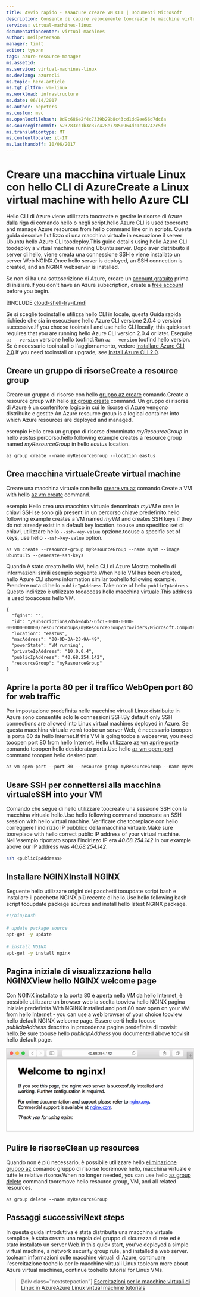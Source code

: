 ```yaml
---
title: Avvio rapido - aaaAzure creare VM CLI | Documenti Microsoft
description: Consente di capire velocemente toocreate le macchine virtuali con hello CLI di Azure.
services: virtual-machines-linux
documentationcenter: virtual-machines
author: neilpeterson
manager: timlt
editor: tysonn
tags: azure-resource-manager
ms.assetid: 
ms.service: virtual-machines-linux
ms.devlang: azurecli
ms.topic: hero-article
ms.tgt_pltfrm: vm-linux
ms.workload: infrastructure
ms.date: 06/14/2017
ms.author: nepeters
ms.custom: mvc
ms.openlocfilehash: 0d9c686e2f4c7339b29b8c43cd1dd9ee56d7dc6a
ms.sourcegitcommit: 523283cc1b3c37c428e77850964dc1c33742c5f0
ms.translationtype: MT
ms.contentlocale: it-IT
ms.lasthandoff: 10/06/2017
---
```

# <a name="create-a-linux-virtual-machine-with-hello-azure-cli"></a><span data-ttu-id="0883b-103">Creare una macchina virtuale Linux con hello CLI di Azure</span><span class="sxs-lookup"><span data-stu-id="0883b-103">Create a Linux virtual machine with hello Azure CLI</span></span>

<span data-ttu-id="0883b-104">Hello CLI di Azure viene utilizzato toocreate e gestire le risorse di Azure dalla riga di comando hello o negli script.</span><span class="sxs-lookup"><span data-stu-id="0883b-104">hello Azure CLI is used toocreate and manage Azure resources from hello command line or in scripts.</span></span> <span data-ttu-id="0883b-105">Questa guida descrive l'utilizzo di una macchina virtuale in esecuzione il server Ubuntu hello Azure CLI toodeploy.</span><span class="sxs-lookup"><span data-stu-id="0883b-105">This guide details using hello Azure CLI toodeploy a virtual machine running Ubuntu server.</span></span> <span data-ttu-id="0883b-106">Dopo aver distribuito il server di hello, viene creata una connessione SSH e viene installato un server Web NGINX.</span><span class="sxs-lookup"><span data-stu-id="0883b-106">Once hello server is deployed, an SSH connection is created, and an NGINX webserver is installed.</span></span>

<span data-ttu-id="0883b-107">Se non si ha una sottoscrizione di Azure, creare un [account gratuito](https://azure.microsoft.com/free/?WT.mc_id=A261C142F) prima di iniziare.</span><span class="sxs-lookup"><span data-stu-id="0883b-107">If you don't have an Azure subscription, create a [free account](https://azure.microsoft.com/free/?WT.mc_id=A261C142F) before you begin.</span></span>

[!INCLUDE [cloud-shell-try-it.md](../../../includes/cloud-shell-try-it.md)]

<span data-ttu-id="0883b-108">Se si sceglie tooinstall e utilizza hello CLI in locale, questa Guida rapida richiede che sia in esecuzione hello Azure CLI versione 2.0.4 o versioni successive.</span><span class="sxs-lookup"><span data-stu-id="0883b-108">If you choose tooinstall and use hello CLI locally, this quickstart requires that you are running hello Azure CLI version 2.0.4 or later.</span></span> <span data-ttu-id="0883b-109">Eseguire `az --version` versione hello toofind.</span><span class="sxs-lookup"><span data-stu-id="0883b-109">Run `az --version` toofind hello version.</span></span> <span data-ttu-id="0883b-110">Se è necessario tooinstall o l'aggiornamento, vedere [installare Azure CLI 2.0]( /cli/azure/install-azure-cli).</span><span class="sxs-lookup"><span data-stu-id="0883b-110">If you need tooinstall or upgrade, see [Install Azure CLI 2.0]( /cli/azure/install-azure-cli).</span></span> 

## <a name="create-a-resource-group"></a><span data-ttu-id="0883b-111">Creare un gruppo di risorse</span><span class="sxs-lookup"><span data-stu-id="0883b-111">Create a resource group</span></span>

<span data-ttu-id="0883b-112">Creare un gruppo di risorse con hello [gruppo az creare](/cli/azure/group#create) comando.</span><span class="sxs-lookup"><span data-stu-id="0883b-112">Create a resource group with hello [az group create](/cli/azure/group#create) command.</span></span> <span data-ttu-id="0883b-113">Un gruppo di risorse di Azure è un contenitore logico in cui le risorse di Azure vengono distribuite e gestite.</span><span class="sxs-lookup"><span data-stu-id="0883b-113">An Azure resource group is a logical container into which Azure resources are deployed and managed.</span></span> 

<span data-ttu-id="0883b-114">esempio Hello crea un gruppo di risorse denominato *myResourceGroup* in hello *eastus* percorso.</span><span class="sxs-lookup"><span data-stu-id="0883b-114">hello following example creates a resource group named *myResourceGroup* in hello *eastus* location.</span></span>

```azurecli-interactive 
az group create --name myResourceGroup --location eastus
```

## <a name="create-virtual-machine"></a><span data-ttu-id="0883b-115">Crea macchina virtuale</span><span class="sxs-lookup"><span data-stu-id="0883b-115">Create virtual machine</span></span>

<span data-ttu-id="0883b-116">Creare una macchina virtuale con hello [creare vm az](/cli/azure/vm#create) comando.</span><span class="sxs-lookup"><span data-stu-id="0883b-116">Create a VM with hello [az vm create](/cli/azure/vm#create) command.</span></span> 

<span data-ttu-id="0883b-117">esempio Hello crea una macchina virtuale denominata *myVM* e crea le chiavi SSH se sono già presenti in un percorso chiave predefinito.</span><span class="sxs-lookup"><span data-stu-id="0883b-117">hello following example creates a VM named *myVM* and creates SSH keys if they do not already exist in a default key location.</span></span> <span data-ttu-id="0883b-118">toouse uno specifico set di chiavi, utilizzare hello `--ssh-key-value` opzione.</span><span class="sxs-lookup"><span data-stu-id="0883b-118">toouse a specific set of keys, use hello `--ssh-key-value` option.</span></span>  

```azurecli-interactive 
az vm create --resource-group myResourceGroup --name myVM --image UbuntuLTS --generate-ssh-keys
```

<span data-ttu-id="0883b-119">Quando è stato creato hello VM, hello CLI di Azure Mostra toohello di informazioni simili esempio seguente.</span><span class="sxs-lookup"><span data-stu-id="0883b-119">When hello VM has been created, hello Azure CLI shows information similar toohello following example.</span></span> <span data-ttu-id="0883b-120">Prendere nota di hello `publicIpAddress`.</span><span class="sxs-lookup"><span data-stu-id="0883b-120">Take note of hello `publicIpAddress`.</span></span> <span data-ttu-id="0883b-121">Questo indirizzo è utilizzato tooaccess hello macchina virtuale.</span><span class="sxs-lookup"><span data-stu-id="0883b-121">This address is used tooaccess hello VM.</span></span>

```azurecli-interactive 
{
  "fqdns": "",
  "id": "/subscriptions/d5b9d4b7-6fc1-0000-0000-000000000000/resourceGroups/myResourceGroup/providers/Microsoft.Compute/virtualMachines/myVM",
  "location": "eastus",
  "macAddress": "00-0D-3A-23-9A-49",
  "powerState": "VM running",
  "privateIpAddress": "10.0.0.4",
  "publicIpAddress": "40.68.254.142",
  "resourceGroup": "myResourceGroup"
}
```

## <a name="open-port-80-for-web-traffic"></a><span data-ttu-id="0883b-122">Aprire la porta 80 per il traffico Web</span><span class="sxs-lookup"><span data-stu-id="0883b-122">Open port 80 for web traffic</span></span> 

<span data-ttu-id="0883b-123">Per impostazione predefinita nelle macchine virtuali Linux distribuite in Azure sono consentite solo le connessioni SSH.</span><span class="sxs-lookup"><span data-stu-id="0883b-123">By default only SSH connections are allowed into Linux virtual machines deployed in Azure.</span></span> <span data-ttu-id="0883b-124">Se questa macchina virtuale verrà toobe un server Web, è necessario tooopen la porta 80 da hello Internet.</span><span class="sxs-lookup"><span data-stu-id="0883b-124">If this VM is going toobe a webserver, you need tooopen port 80 from hello Internet.</span></span> <span data-ttu-id="0883b-125">Hello utilizzare [az vm aprire porte](/cli/azure/vm#open-port) comando tooopen hello desiderato porta.</span><span class="sxs-lookup"><span data-stu-id="0883b-125">Use hello [az vm open-port](/cli/azure/vm#open-port) command tooopen hello desired port.</span></span>  
 
 ```azurecli-interactive 
az vm open-port --port 80 --resource-group myResourceGroup --name myVM
```

## <a name="ssh-into-your-vm"></a><span data-ttu-id="0883b-126">Usare SSH per connettersi alla macchina virtuale</span><span class="sxs-lookup"><span data-stu-id="0883b-126">SSH into your VM</span></span>

<span data-ttu-id="0883b-127">Comando che segue di hello utilizzare toocreate una sessione SSH con la macchina virtuale hello.</span><span class="sxs-lookup"><span data-stu-id="0883b-127">Use hello following command toocreate an SSH session with hello virtual machine.</span></span> <span data-ttu-id="0883b-128">Verificare che tooreplace  *<publicIpAddress>*  con hello correggere l'indirizzo IP pubblico della macchina virtuale.</span><span class="sxs-lookup"><span data-stu-id="0883b-128">Make sure tooreplace *<publicIpAddress>* with hello correct public IP address of your virtual machine.</span></span>  <span data-ttu-id="0883b-129">Nell'esempio riportato sopra l'indirizzo IP era *40.68.254.142*.</span><span class="sxs-lookup"><span data-stu-id="0883b-129">In our example above our IP address was *40.68.254.142*.</span></span>

```bash 
ssh <publicIpAddress>
```

## <a name="install-nginx"></a><span data-ttu-id="0883b-130">Installare NGINX</span><span class="sxs-lookup"><span data-stu-id="0883b-130">Install NGINX</span></span>

<span data-ttu-id="0883b-131">Seguente hello utilizzare origini dei pacchetti tooupdate script bash e installare il pacchetto NGINX più recente di hello.</span><span class="sxs-lookup"><span data-stu-id="0883b-131">Use hello following bash script tooupdate package sources and install hello latest NGINX package.</span></span> 

```bash 
#!/bin/bash

# update package source
apt-get -y update

# install NGINX
apt-get -y install nginx
```

## <a name="view-hello-nginx-welcome-page"></a><span data-ttu-id="0883b-132">Pagina iniziale di visualizzazione hello NGINX</span><span class="sxs-lookup"><span data-stu-id="0883b-132">View hello NGINX welcome page</span></span>

<span data-ttu-id="0883b-133">Con NGINX installato e la porta 80 è aperta nella VM da hello Internet, è possibile utilizzare un browser web la scelta tooview hello NGINX pagina iniziale predefinita.</span><span class="sxs-lookup"><span data-stu-id="0883b-133">With NGINX installed and port 80 now open on your VM from hello Internet - you can use a web browser of your choice tooview hello default NGINX welcome page.</span></span> <span data-ttu-id="0883b-134">Essere certi hello toouse *publicIpAddress* descritto in precedenza pagina predefinita di toovisit hello.</span><span class="sxs-lookup"><span data-stu-id="0883b-134">Be sure toouse hello *publicIpAddress* you documented above toovisit hello default page.</span></span> 

![Sito NGINX predefinito](./media/quick-create-cli/nginx.png) 


## <a name="clean-up-resources"></a><span data-ttu-id="0883b-136">Pulire le risorse</span><span class="sxs-lookup"><span data-stu-id="0883b-136">Clean up resources</span></span>

<span data-ttu-id="0883b-137">Quando non è più necessario, è possibile utilizzare hello [eliminazione gruppo az](/cli/azure/group#delete) comando gruppo di risorse tooremove hello, macchina virtuale e tutte le relative risorse.</span><span class="sxs-lookup"><span data-stu-id="0883b-137">When no longer needed, you can use hello [az group delete](/cli/azure/group#delete) command tooremove hello resource group, VM, and all related resources.</span></span>

```azurecli-interactive 
az group delete --name myResourceGroup
```

## <a name="next-steps"></a><span data-ttu-id="0883b-138">Passaggi successivi</span><span class="sxs-lookup"><span data-stu-id="0883b-138">Next steps</span></span>

<span data-ttu-id="0883b-139">In questa guida introduttiva è stata distribuita una macchina virtuale semplice, è stata creata una regola del gruppo di sicurezza di rete ed è stato installato un server Web.</span><span class="sxs-lookup"><span data-stu-id="0883b-139">In this quick start, you’ve deployed a simple virtual machine, a network security group rule, and installed a web server.</span></span> <span data-ttu-id="0883b-140">toolearn informazioni sulle macchine virtuali di Azure, continuare l'esercitazione toohello per le macchine virtuali Linux.</span><span class="sxs-lookup"><span data-stu-id="0883b-140">toolearn more about Azure virtual machines, continue toohello tutorial for Linux VMs.</span></span>


> [!div class="nextstepaction"]
> [<span data-ttu-id="0883b-141">Esercitazioni per le macchine virtuali di Linux in Azure</span><span class="sxs-lookup"><span data-stu-id="0883b-141">Azure Linux virtual machine tutorials</span></span>](./tutorial-manage-vm.md)
